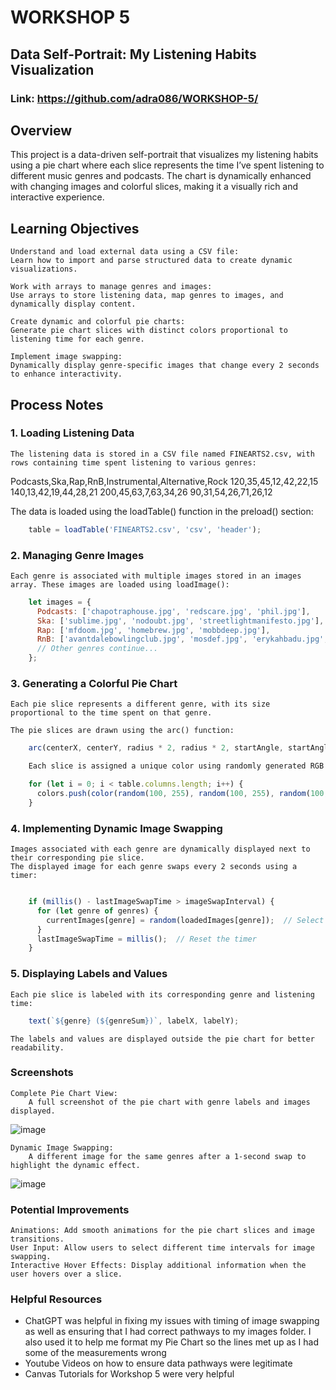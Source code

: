 # WORKSHOP 5 
## Data Self-Portrait: My Listening Habits Visualization
### Link: https://github.com/adra086/WORKSHOP-5/

## Overview
This project is a data-driven self-portrait that visualizes my listening habits using a pie chart where each slice represents the time I’ve spent listening to different music genres and podcasts. The chart is dynamically enhanced with changing images and colorful slices, making it a visually rich and interactive experience.

## Learning Objectives

    Understand and load external data using a CSV file:
    Learn how to import and parse structured data to create dynamic visualizations.

    Work with arrays to manage genres and images:
    Use arrays to store listening data, map genres to images, and dynamically display content.

    Create dynamic and colorful pie charts:
    Generate pie chart slices with distinct colors proportional to listening time for each genre.

    Implement image swapping:
    Dynamically display genre-specific images that change every 2 seconds to enhance interactivity.

## Process Notes

### 1. Loading Listening Data

    The listening data is stored in a CSV file named FINEARTS2.csv, with rows containing time spent listening to various genres:

  Podcasts,Ska,Rap,RnB,Instrumental,Alternative,Rock
  120,35,45,12,42,22,15
  140,13,42,19,44,28,21
  200,45,63,7,63,34,26
  90,31,54,26,71,26,12

  The data is loaded using the loadTable() function in the preload() section:

``` javascript
    table = loadTable('FINEARTS2.csv', 'csv', 'header');
```

### 2. Managing Genre Images

    Each genre is associated with multiple images stored in an images array. These images are loaded using loadImage():

```javascript
    let images = {
      Podcasts: ['chapotraphouse.jpg', 'redscare.jpg', 'phil.jpg'],
      Ska: ['sublime.jpg', 'nodoubt.jpg', 'streetlightmanifesto.jpg'],
      Rap: ['mfdoom.jpg', 'homebrew.jpg', 'mobbdeep.jpg'],
      RnB: ['avantdalebowlingclub.jpg', 'mosdef.jpg', 'erykahbadu.jpg', 'andre3000.jpg'],
      // Other genres continue...
    };
```

### 3. Generating a Colorful Pie Chart

    Each pie slice represents a different genre, with its size proportional to the time spent on that genre.

    The pie slices are drawn using the arc() function:

```javascript
    arc(centerX, centerY, radius * 2, radius * 2, startAngle, startAngle + angle, PIE);

    Each slice is assigned a unique color using randomly generated RGB values:

    for (let i = 0; i < table.columns.length; i++) {
      colors.push(color(random(100, 255), random(100, 255), random(100, 255), 200));
    }
```

### 4. Implementing Dynamic Image Swapping

    Images associated with each genre are dynamically displayed next to their corresponding pie slice.
    The displayed image for each genre swaps every 2 seconds using a timer:

```javascript

    if (millis() - lastImageSwapTime > imageSwapInterval) {
      for (let genre of genres) {
        currentImages[genre] = random(loadedImages[genre]);  // Select a new random image
      }
      lastImageSwapTime = millis();  // Reset the timer
    }
```

### 5. Displaying Labels and Values

    Each pie slice is labeled with its corresponding genre and listening time:

   
```javascript 
    text(`${genre} (${genreSum})`, labelX, labelY);
```

    The labels and values are displayed outside the pie chart for better readability.

### Screenshots

    Complete Pie Chart View:
        A full screenshot of the pie chart with genre labels and images displayed.
![image](https://github.com/user-attachments/assets/b84190b7-4fd0-4b47-9c45-a0ba246c5b44)


    Dynamic Image Swapping:
        A different image for the same genres after a 1-second swap to highlight the dynamic effect.
![image](https://github.com/user-attachments/assets/2d5790fb-a6eb-4f12-8354-5f5ce5da8f8a)
        
### Potential Improvements 
    Animations: Add smooth animations for the pie chart slices and image transitions.
    User Input: Allow users to select different time intervals for image swapping.
    Interactive Hover Effects: Display additional information when the user hovers over a slice.

### Helpful Resources
- ChatGPT was helpful in fixing my issues with timing of image swapping as well as ensuring that I had correct pathways to my images folder.
    I also used it to help me format my Pie Chart so the lines met up as I had some of the measurements wrong
- Youtube Videos on how to ensure data pathways were legitimate
- Canvas Tutorials for Workshop 5 were very helpful 
